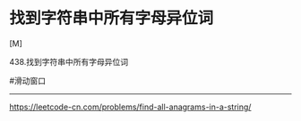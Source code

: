 # 找到字符串中所有字母异位词

[M]

438.找到字符串中所有字母异位词


#滑动窗口 

---
https://leetcode-cn.com/problems/find-all-anagrams-in-a-string/